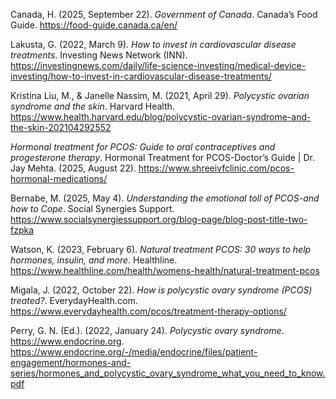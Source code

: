 Canada, H. (2025, September 22). _Government of Canada_. Canada’s Food Guide. https://food-guide.canada.ca/en/

Lakusta, G. (2022, March 9). _How to invest in cardiovascular disease treatments_. Investing News Network (INN). https://investingnews.com/daily/life-science-investing/medical-device-investing/how-to-invest-in-cardiovascular-disease-treatments/

Kristina Liu, M., & Janelle Nassim, M. (2021, April 29). _Polycystic ovarian syndrome and the skin_. Harvard Health. https://www.health.harvard.edu/blog/polycystic-ovarian-syndrome-and-the-skin-202104292552

_Hormonal treatment for PCOS: Guide to oral contraceptives and progesterone therapy_. Hormonal Treatment for PCOS-Doctor’s Guide | Dr. Jay Mehta. (2025, August 22). https://www.shreeivfclinic.com/pcos-hormonal-medications/

Bernabe, M. (2025, May 4). _Understanding the emotional toll of PCOS-and how to Cope_. Social Synergies Support. https://www.socialsynergiessupport.org/blog-page/blog-post-title-two-fzpka

Watson, K. (2023, February 6). _Natural treatment PCOS: 30 ways to help hormones, insulin, and more_. Healthline. https://www.healthline.com/health/womens-health/natural-treatment-pcos

Migala, J. (2022, October 22). _How is polycystic ovary syndrome (PCOS) treated?_. EverydayHealth.com. https://www.everydayhealth.com/pcos/treatment-therapy-options/

Perry, G. N. (Ed.). (2022, January 24). _Polycystic ovary syndrome_. https://www.endocrine.org. https://www.endocrine.org/-/media/endocrine/files/patient-engagement/hormones-and-series/hormones_and_polycystic_ovary_syndrome_what_you_need_to_know.pdf